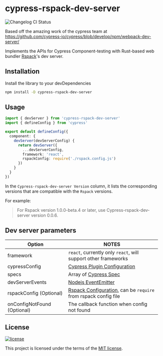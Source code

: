 # cypress-rspack-dev-server

![Changelog CI Status](https://github.com/th3fallen/cypress-rspack-dev-server/workflows/Changelog%20CI/badge.svg)

Based off the amazing work of the cypress team at https://github.com/cypress-io/cypress/blob/develop/npm/webpack-dev-server/

Implements the APIs for Cypress Component-testing with Rust-based web bundler [Rspack](https://www.rspack.dev/)'s dev server.

## Installation

Install the library to your devDependencies

```bash
npm install -D cypress-rspack-dev-server
```

## Usage

```ts
import { devServer } from 'cypress-rspack-dev-server'
import { defineConfig } from 'cypress'

export default defineConfig({
  component: {
    devServer(devServerConfig) {
      return devServer({
        ...devServerConfig,
        framework: 'react',
        rspackConfig: require('./rspack.config.js')
      })
    }
  }
})
```

In the `Cypress-rspack-dev-server Version` column, it lists the corresponding versions that are compatible with the `Rspack` versions.

For example:

> For Rspack version 1.0.0-beta.4 or later, use Cypress-rspack-dev-server version 0.0.6.

## Dev server parameters

| Option                      | NOTES                                                                                                                                                                                                     |
| --------------------------- | --------------------------------------------------------------------------------------------------------------------------------------------------------------------------------------------------------- |
| framework                   | `react`, currently only `react`, will support other frameworks                                                                                                                                            |
| cypressConfig               | [Cypress Plugin Configuration](https://github.com/cypress-io/cypress/blob/6766a146dbcad98da2777d4005bc182c9d0475b8/cli/types/cypress.d.ts#L3539)                                                          |
| specs                       | Array of [Cypress Spec](https://github.com/cypress-io/cypress/blob/6766a146dbcad98da2777d4005bc182c9d0475b8/cli/types/cypress.d.ts#L292C19-L292C19)                                                       |
| devServerEvents             | [Nodejs EventEmitter](https://nodejs.org/en/learn/asynchronous-work/the-nodejs-event-emitter)                                                                                                             |
| rspackConfig (Optional)     | [Rspack Configuration](https://github.com/web-infra-dev/rspack/blob/12dbc8659f9e9bd16b4bba7ee6135e63364f3975/packages/rspack/src/config/zod.ts#L1180C3-L1180C3), can be `require` from rspack config file |
| onConfigNotFound (Optional) | The callback function when config not found                                                                                                                                                               |

## License

[![license](https://img.shields.io/badge/license-MIT-green.svg)](https://github.com/cypress-io/cypress/blob/develop/LICENSE)

This project is licensed under the terms of the [MIT license](/LICENSE).

